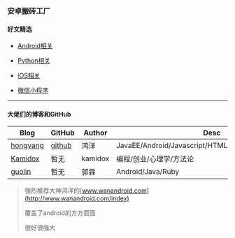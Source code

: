 ### 安卓搬砖工厂

#### 好文精选

* [Android相关](https://github.com/MoMuBai/Blog/blob/master/android/_Android相关.md)

* [Python相关](https://github.com/MoMuBai/Blog/blob/master/python/python相关.md)

* [iOS相关](https://github.com/MoMuBai/Blog/blob/master/iOS/iOS相关.md)

* [微信小程序](https://mp.weixin.qq.com/debug/wxadoc/dev/index.html?t=201822)







***
#### 大佬们的博客和GitHub



|  Blog  |  GitHub   |  Author  | Desc |
|--------|--------|-------|-----------|
| [hongyang](http://blog.csdn.net/lmj623565791) | [github](https://github.com/hongyangAndroid) |  鸿洋 |JavaEE/Android/Javascript/HTML5/MySQL/Hadoop/Linux
|[Kamidox](http://blog.kamidox.com/category/android.html)|暂无| kamidox|编程/创业/心理学/方法论|
|[guolin](http://blog.csdn.net/guolin_blog)|暂无|郭霖|Android/Java/Ruby|



> 强烈推荐大神鸿洋的[www.wanandroid.com](http://www.wanandroid.com/index)
> 
> 覆盖了android的方方面面
> 
> 很好很强大